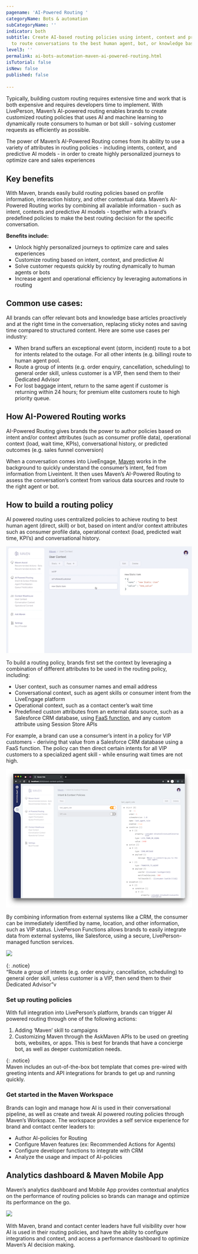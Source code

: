 ```yaml
---
pagename: 'AI-Powered Routing '
categoryName: Bots & automation
subCategoryName: ''
indicator: both
subtitle: Create AI-based routing policies using intent, context and predictive attributes
  to route conversations to the best human agent, bot, or knowledge base content.
level3: ''
permalink: ai-bots-automation-maven-ai-powered-routing.html
isTutorial: false
isNew: false
published: false

---
```

Typically, building custom routing requires extensive time and work that is both expensive and requires developers time to implement. With LivePerson, Maven’s AI-powered routing enables brands to create customized routing policies that uses AI and machine learning to dynamically route consumers to human or bot skill - solving customer requests as efficiently as possible.

The power of Maven’s AI-Powered Routing comes from its ability to use a variety of attributes in routing policies - including intents, context, and predictive AI models - in order to create highly personalized journeys to optimize care and sales experiences

## Key benefits

With Maven, brands easily build routing policies based on profile information, interaction history, and other contextual data. Maven’s AI-Powered Routing works by combining all available information - such as intent, contexts and predictive AI models - together with a brand’s predefined policies to make the best routing decision for the specific conversation.

**Benefits include:**

* Unlock highly personalized journeys to optimize care and sales experiences
* Customize routing based on intent, context, and predictive AI
* Solve customer requests quickly by routing dynamically to human agents or bots
* Increase agent and operational efficiency by leveraging automations in routing

## Common use cases:

All brands can offer relevant bots and knowledge base articles proactively and at the right time in the conversation, replacing sticky notes and saving time compared to structured content. Here are some use cases per industry:

* When brand suffers an exceptional event (storm, incident) route to a bot for intents related to the outage. For all other intents (e.g. billing) route to human agent pool.
* Route a group of intents (e.g. order enquiry, cancellation, scheduling) to general order skill, unless customer is a VIP, then send them to their Dedicated Advisor
* For lost baggage intent, return to the same agent if customer is returning within 24 hours; for premium elite customers route to high priority queue.

## How AI-Powered Routing works

AI-Powered Routing gives brands the power to author policies based on intent and/or context attributes (such as consumer profile data), operational context (load, wait time, KPIs), conversational history, or predicted outcomes (e.g. sales funnel conversion)

When a conversation comes into LiveEngage, [Maven](https://knowledge.liveperson.com/ai-bots-automation-maven-maven-overview.html) works in the background to quickly understand the consumer’s intent, fed from information from Liveintent. It then uses Maven’s AI-Powered Routing to assess the conversation’s context from various data sources and route to the right agent or bot.

## How to build a routing policy

AI powered routing uses centralized policies to achieve routing to best human agent (direct, skill) or bot, based on intent and/or context attributes such as consumer profile data, operational context (load, predicted wait time, KPI’s) and conversational history.

![](/img/ai-powered-routing-1.png)

To build a routing policy, brands first set the context by leveraging a combination of different attributes to be used in the routing policy, including:

* User context, such as consumer names and email address
* Conversational context, such as agent skills or consumer intent from the LiveEngage platform
* Operational context, such as a contact center’s wait time
* Predefined custom attributes from an external data source, such as a Salesforce CRM database, using [FaaS function](https://knowledge.liveperson.com/developer-tools-liveperson-functions.html), and any custom attribute using Session Store APIs

For example, a brand can use a consumer’s intent in a policy for VIP customers - deriving that value from a Salesforce CRM database using a FaaS function. The policy can then direct certain intents for all VIP customers to a specialized agent skill - while ensuring wait times are not high.

![](/img/ai-powered-routing-2.png)

By combining information from external systems like a CRM, the consumer can be immediately identified by name, location, and other information, such as VIP status. LivePerson Functions allows brands to easily integrate data from external systems, like Salesforce, using a secure, LivePerson-managed function services.

![](/img/maven-overview-4-1.png)

{: .notice}  
“Route a group of intents (e.g. order enquiry, cancellation, scheduling) to general order skill, unless customer is a VIP, then send them to their Dedicated Advisor”v

### Set up routing policies

With full integration into LivePerson’s platform, brands can trigger AI powered routing through one of the following actions:

1. Adding ‘Maven’ skill to campaigns
2. Customizing Maven through the AskMaven APIs to be used on greeting bots, websites, or apps. This is best for brands that have a concierge bot, as well as deeper customization needs.

{: .notice}  
Maven includes an out-of-the-box bot template that comes pre-wired with greeting intents and API integrations for brands to get up and running quickly.

### Get started in the Maven Workspace

Brands can login and manage how AI is used in their conversational pipeline, as well as create and tweak AI powered routing policies through Maven’s Workspace. The workspace provides a self service experience for brand and contact center leaders to:

* Author AI-policies for Routing
* Configure Maven features (ex: Recommended Actions for Agents)
* Configure developer functions to integrate with CRM
* Analyze the usage and impact of AI-policies

## Analytics dashboard & Maven Mobile App

Maven’s analytics dashboard and Mobile App provides contextual analytics on the performance of routing policies so brands can manage and optimize its performance on the go.

![](/img/ai-powered-routing-4-1.png)

With Maven, brand and contact center leaders have full visibility over how AI is used in their routing policies, and have the ability to configure integrations and context, and access a performance dashboard to optimize Maven’s AI decision making.